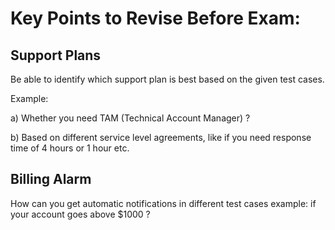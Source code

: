 # Key Points to Revise Before Exam:

## Support Plans

Be able to identify which support plan is best based on the given test cases.

Example:

a) Whether you need TAM (Technical Account Manager) ?

b) Based on different service level agreements, like if you need response time of 4 hours or 1 hour etc.

## Billing Alarm

How can you get automatic notifications in different test cases example: if your account goes above $1000 ?